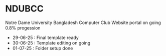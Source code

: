 # NDUBCC
Notre Dame University Bangladesh Computer Club Website portal
on going 0.8% progession 

- 29-06-25 : Final template ready 
- 30-06-25 : Template editing on going 
- 01-07-25 : Folder setup done
